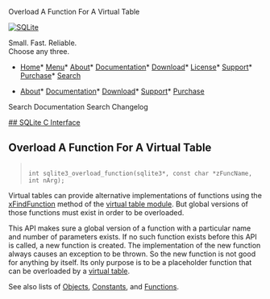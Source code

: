 




Overload A Function For A Virtual Table




[![SQLite](../images/sqlite370_banner.gif)](../index.html)


Small. Fast. Reliable.  
Choose any three.


* [Home](../index.html)* [Menu](javascript:void(0))* [About](../about.html)* [Documentation](../docs.html)* [Download](../download.html)* [License](../copyright.html)* [Support](../support.html)* [Purchase](../prosupport.html)* [Search](javascript:void(0))




* [About](../about.html)* [Documentation](../docs.html)* [Download](../download.html)* [Support](../support.html)* [Purchase](../prosupport.html)






Search Documentation
Search Changelog









[## SQLite C Interface](../c3ref/intro.html)
## Overload A Function For A Virtual Table




> ```
> 
> int sqlite3_overload_function(sqlite3*, const char *zFuncName, int nArg);
> 
> ```



Virtual tables can provide alternative implementations of functions
using the [xFindFunction](../vtab.html#xfindfunction) method of the [virtual table module](../c3ref/module.html).
But global versions of those functions
must exist in order to be overloaded.


This API makes sure a global version of a function with a particular
name and number of parameters exists. If no such function exists
before this API is called, a new function is created. The implementation
of the new function always causes an exception to be thrown. So
the new function is not good for anything by itself. Its only
purpose is to be a placeholder function that can be overloaded
by a [virtual table](../vtab.html).


See also lists of
 [Objects](../c3ref/objlist.html),
 [Constants](../c3ref/constlist.html), and
 [Functions](../c3ref/funclist.html).


